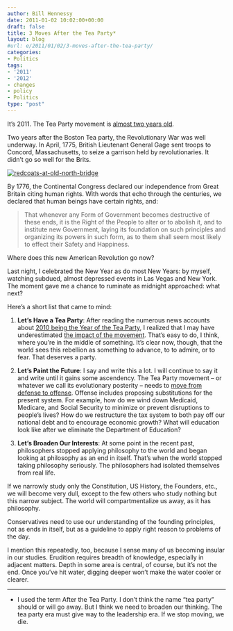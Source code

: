 ```yaml
---
author: Bill Hennessy
date: 2011-01-02 10:02:00+00:00
draft: false
title: 3 Moves After the Tea Party*
layout: blog
#url: e/2011/01/02/3-moves-after-the-tea-party/
categories:
- Politics
tags:
- '2011'
- '2012'
- changes
- policy
- Politics
type: "post"
---
```


It’s 2011. The Tea Party movement is [almost two years old](https://hennessysview.com/2009/02/22/st-louis-tea-party/).

 

Two years after the Boston Tea party, the Revolutionary War was well underway. In April, 1775, British Lieutenant General Gage sent troops to Concord, Massachusetts, to seize a garrison held by revolutionaries. It didn’t go so well for the Brits. 

 

[![redcoats-at-old-north-bridge](https://hennessysview.com/wp-content/uploads/2011/01/redcoats-at-old-north-bridge_thumb.jpg)
](https://hennessysview.com/wp-content/uploads/2011/01/redcoats-at-old-north-bridge.jpg)

 

By 1776, the Continental Congress declared our independence from Great Britain citing human rights. With words that echo through the centuries, we declared that human beings have certain rights, and:

 

>   
> 
> That whenever any Form of Government becomes destructive of these ends, it is the Right of the People to alter or to abolish it, and to institute new Government, laying its foundation on such principles and organizing its powers in such form, as to them shall seem most likely to effect their Safety and Happiness.
> 
> 

 

Where does this new American Revolution go now?

 

Last night, I celebrated the New Year as do most New Years: by myself, watching subdued, almost depressed events in Las Vegas and New York. The moment gave me a chance to ruminate as midnight approached: what next?

 

Here’s a short list that came to mind:

 

1. **Let’s Have a Tea Party**: After reading the numerous news accounts about [2010 being the Year of the Tea Party](https://www.google.com/search?sourceid=chrome&ie=UTF-8&q=year+of+the+tea+party#sclient=psy&hl=en&tbs=nws:1&q=2010+year+of+the+tea+party&aq=f&aqi=&aql=&oq=&gs_rfai=&pbx=1&fp=4f47765c364753ee), I realized that I may have underestimated [the impact of the movement](https://frontpagemag.com/2010/12/31/frontpages-person-of-the-year-the-tea-party-movement/). That’s easy to do, I think, where you’re in the middle of something. It’s clear now, though, that the world sees this rebellion as something to advance, to to admire, or to fear. That deserves a party. 

 

2. **Let’s Paint the Future**: I say and write this a lot. I will continue to say it and write until it gains some ascendency. The Tea Party movement – or whatever we call its evolutionary posterity – needs to [move from defense to offense](https://thegraph.com/2010/12/think-tank-for-teapartiers/). Offense includes proposing substitutions for the present system. For example, how do we wind down Medicaid, Medicare, and Social Security to minimize or prevent disruptions to people’s lives? How do we restructure the tax system to both pay off our national debt and to encourage economic growth? What will education look like after we eliminate the Department of Education?

 

3. **Let’s Broaden Our Interests**: At some point in the recent past, philosophers stopped applying philosophy to the world and began looking at philosophy as an end in itself. That’s when the world stopped taking philosophy seriously. The philosophers had isolated themselves from real life. 

 

If we narrowly study only the Constitution, US History, the Founders, etc., we will become very dull, except to the few others who study nothing but this narrow subject. The world will compartmentalize us away, as it has philosophy. 

 

Conservatives need to use our understanding of the founding principles, not as ends in itself, but as a guideline to apply right reason to problems of the day.

 

I mention this repeatedly, too, because I sense many of us becoming insular in our studies. Erudition requires breadth of knowledge, especially in adjacent matters. Depth in some area is central, of course, but it’s not the end. Once you’ve hit water, digging deeper won’t make the water cooler or clearer. 

 

  

* * *

 

* I used the term After the Tea Party. I don’t think the name “tea party” should or will go away. But I think we need to broaden our thinking. The tea party era must give way to the leadership era. If we stop moving, we die.
